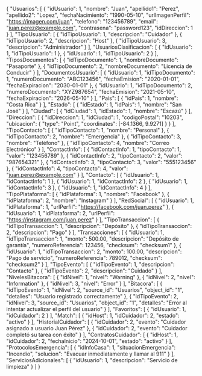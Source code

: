 {
  "Usuarios": [
    {
      "idUsuario": 1,
      "nombre": "Juan",
      "apellido1": "Perez",
      "apellido2": "Lopez",
      "fechaNacimiento": "1990-05-10",
      "urlImagenPerfil": "https://imagen.com/juan",
      "telefono": "123456789",
      "email": "juan.perez@example.com",
      "contrasena": "password123",
      "idDireccion": 1
    }
  ],
  "TipoUsuario": [
    {
      "idTipoUsuario": 1,
      "descripcion": "Cuidador"
    },
    {
      "idTipoUsuario": 2,
      "descripcion": "Host"
    },
    {
      "idTipoUsuario": 3,
      "descripcion": "Administrador"
    }
  ],
  "UsuariosClasificacion": [
    {
      "idUsuario": 1,
      "idTipoUsuario": 1
    },
    {
      "idUsuario": 1,
      "idTipoUsuario": 2
    }
  ],
  "TiposDocumentos": [
    {
      "idTipoDocumento": 1,
      "nombreDocumento": "Pasaporte"
    },
    {
      "idTipoDocumento": 2,
      "nombreDocumento": "Licencia de Conducir"
    }
  ],
  "DocumentosUsuario": [
    {
      "idUsuario": 1,
      "idTipoDocumento": 1,
      "numeroDocumento": "ABC123456",
      "fechaEmision": "2020-01-01",
      "fechaExpiracion": "2030-01-01"
    },
    {
      "idUsuario": 1,
      "idTipoDocumento": 2,
      "numeroDocumento": "XYZ987654",
      "fechaEmision": "2021-05-10",
      "fechaExpiracion": "2026-05-10"
    }
  ],
  "Pais": [
    {
      "idPais": 1,
      "nombre": "Costa Rica"
    }
  ],
  "Estado": [
    {
      "idEstado": 1,
      "idPais": 1,
      "nombre": "San José"
    }
  ],
  "Ciudad": [
    {
      "idCiudad": 1,
      "idEstado": 1,
      "nombre": "Escazú"
    }
  ],
  "Direccion": [
    {
      "idDireccion": 1,
      "idCiudad": 1,
      "codigoPostal": "10203",
      "ubicacion": {
        "type": "Point",
        "coordinates": [-84.1366, 9.9271]
      }
    }
  ],
  "TipoContacto": [
    {
      "idTipoContacto": 1,
      "nombre": "Personal"
    },
    {
      "idTipoContacto": 2,
      "nombre": "Emergencia"
    },
    {
      "idTipoContacto": 3,
      "nombre": "Teléfono"
    },
    {
      "idTipoContacto": 4,
      "nombre": "Correo Electrónico"
    }
  ],
  "ContactInfo": [
    {
      "idContactInfo": 1,
      "tipoContacto": 1,
      "valor": "123456789"
    },
    {
      "idContactInfo": 2,
      "tipoContacto": 2,
      "valor": "987654321"
    },
    {
      "idContactInfo": 3,
      "tipoContacto": 3,
      "valor": "555123456"
    },
    {
      "idContactInfo": 4,
      "tipoContacto": 4,
      "valor": "juan.perez@example.com"
    }
  ],
  "Contacto": [
    {
      "idUsuario": 1,
      "idContactInfo": 1
    },
    {
      "idUsuario": 1,
      "idContactInfo": 2
    },
    {
      "idUsuario": 1,
      "idContactInfo": 3
    },
    {
      "idUsuario": 1,
      "idContactInfo": 4
    }
  ],
  "TipoPlataforma": [
    {
      "idPlataforma": 1,
      "nombre": "Facebook"
    },
    {
      "idPlataforma": 2,
      "nombre": "Instagram"
    }
  ],
  "RedSocial": [
    {
      "idUsuario": 1,
      "idPlataforma": 1,
      "urlPerfil": "https://facebook.com/juan.perez"
    },
    {
      "idUsuario": 1,
      "idPlataforma": 2,
      "urlPerfil": "https://instagram.com/juan.perez"
    }
  ],
  "TipoTransaccion": [
    {
      "idTipoTransaccion": 1,
      "descripcion": "Depósito"
    },
    {
      "idTipoTransaccion": 2,
      "descripcion": "Pago"
    }
  ],
  "Transacciones": [
    {
      "idUsuario": 1,
      "idTipoTransaccion": 1,
      "monto": 500.00,
      "descripcion": "Depósito de garantía",
      "numeroReferencia": 123456,
      "checksum": "checksum1"
    },
    {
      "idUsuario": 1,
      "idTipoTransaccion": 2,
      "monto": 100.00,
      "descripcion": "Pago de servicio",
      "numeroReferencia": 789012,
      "checksum": "checksum2"
    }
  ],
  "TipoEvento": [
    {
      "idTipoEvento": 1,
      "descripcion": "Contacto"
    },
    {
      "idTipoEvento": 2,
      "descripcion": "Cuidado"
    }
  ],
  "NivelesBitacora": [
    {
      "idNivel": 1,
      "nivel": "Warning"
    },
    {
      "idNivel": 2,
      "nivel": "Information"
    },
    {
      "idNivel": 3,
      "nivel": "Error"
    }
  ],
  "Bitacora": [
    {
      "idTipoEvento": 1,
      "idNivel": 2,
      "source_id": "Usuarios",
      "object_id": "1",
      "detalles": "Usuario registrado correctamente"
    },
    {
      "idTipoEvento": 2,
      "idNivel": 3,
      "source_id": "Usuarios",
      "object_id": "1",
      "detalles": "Error al intentar actualizar el perfil del usuario"
    }
  ],
  "Favoritos": [
    {
      "idUsuario": 1,
      "idCuidador": 2
    }
  ],
  "Match": [
    {
      "idHost": 1,
      "idCuidador": 2,
      "estado": "activo"
    }
  ],
  "HistorialCuidador": [
    {
      "idCuidador": 2,
      "evento": "Cuidador asignado a usuario Juan Pérez"
    },
    {
      "idCuidador": 2,
      "evento": "Cuidador completó su tarea con éxito"
    }
  ],
  "ContratosCuidador": [
    {
      "idHost": 1,
      "idCuidador": 2,
      "fechaInicio": "2024-10-01",
      "estado": "activo"
    }
  ],
  "ProtocolosEmergencia": [
    {
      "idInfoCasa": 1,
      "situacionEmergencia": "Incendio",
      "solucion": "Evacuar inmediatamente y llamar al 911"
    }
  ],
  "ServiciosAdicionales": [
    {
      "idUsuario": 1,
      "descripcion": "Servicio de limpieza"
    }
  ]
}
